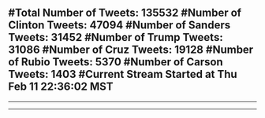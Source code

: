 #Total Number of Tweets: 135532 
#Number of Clinton Tweets: 47094
#Number of Sanders Tweets: 31452
#Number of Trump Tweets: 31086
#Number of Cruz Tweets: 19128
#Number of Rubio Tweets: 5370
#Number of Carson Tweets: 1403
#Current Stream Started at Thu Feb 11 22:36:02 MST
---
---
---
